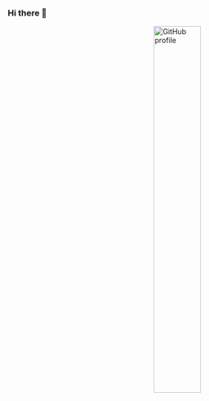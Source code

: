 ### Hi there 👋

<!--
**ivashchenkoo/ivashchenkoo** is a ✨ _special_ ✨ repository because its `README.md` (this file) appears on your GitHub profile.

Here are some ideas to get you started:

- 🔭 I’m currently working on ...
- 🌱 I’m currently learning ...
- 👯 I’m looking to collaborate on ...
- 🤔 I’m looking for help with ...
- 💬 Ask me about ...
- 📫 How to reach me: ...
- 😄 Pronouns: ...
- ⚡ Fun fact: ...
-->

<img width="43%" align="right" alt="GitHub profile" src="https://github-readme-stats.vercel.app/api?username=ivashchenkoo&show_icons=true&count_private=true&hide_border=true" />
